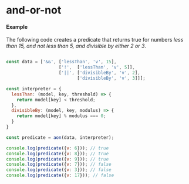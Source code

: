 # and-or-not

#### Example

The following code creates a predicate that returns true for numbers _less than 15, and not less than 5, and divisible by either 2 or 3_.

```javascript

const data = ['&&', ['lessThan', 'v', 15],
                    ['!',  ['lessThan', 'v', 5]],
                    ['||', ['divisibleBy', 'v', 2],
                           ['divisibleBy', 'v', 3]]];

const interpreter = {
  lessThan: (model, key, threshold) => {
    return model[key] < threshold;
  },
  divisibleBy: (model, key, modulus) => {
    return model[key] % modulus === 0;
  }
}

const predicate = aon(data, interpreter);

console.log(predicate({v: 6})); // true
console.log(predicate({v: 8})); // true
console.log(predicate({v: 9})); // true
console.log(predicate({v: 7})); // false
console.log(predicate({v: 3})); // false
console.log(predicate({v: 17})); // false

```
